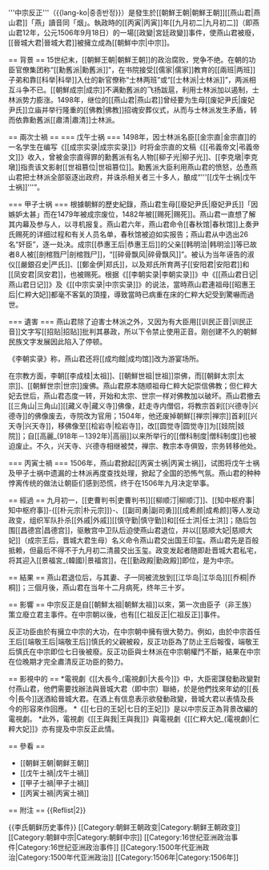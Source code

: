 '''中宗反正'''（{{lang-ko|중종반정}}）是發生於[[朝鮮王朝|朝鮮王朝]][[燕山君|燕山君]]<ref>「燕」讀音同「烟」。</ref>執政時的[[丙寅|丙寅]]年[[九月初二|九月初二]]（即燕山君12年，公元1506年9月18日）的一場[[政變|宮廷政變]]事件，使燕山君被廢，[[晉城大君|晉城大君]]被擁立成為[[朝鮮中宗|中宗]]。

== 背景 ==
15世纪末，[[朝鮮王朝|朝鮮王朝]]的政治腐败，党争不绝。在朝的功臣官僚集团称“[[勳舊派|勳舊派]]”，在书院接受[[儒家|儒家]]教育的[[兩班|两班]]子弟和靠[[科举|科举]]入仕的新官僚称“士林两班”或“[[士林派|士林派]]”，两派相互斗争不已。[[朝鮮成宗|成宗]]不满勳舊派的飞扬跋扈，利用士林派加以遏制，士林派势力膨涨。1498年，继位的[[燕山君|燕山君]]曾经要为生母[[废妃尹氏|废妃尹氏]]立庙并举行隆重的[[佛教|佛教]]招魂安葬仪式，从而与士林派发生矛盾，转而依靠勳舊派[[肅清|肅清]]士林派。

== 兩次士禍 ==
=== 戊午士祸 ===
1498年，因士林派名臣[[金宗直|金宗直]]的一名学生在编写《[[成宗实录|成宗实录]]》时将金宗直的文稿《[[弔義帝文|弔義帝文]]》收入，曾被金宗直得罪的勳舊派有名人物[[柳子光|柳子光]]、[[李克墩|李克墩]]指责该文影射[[世祖篡位|世祖篡位]]。勳舊派大臣利用燕山君的愤怒，怂恿燕山君把士林派全部驱逐出政府，并诛杀相关者三十多人，酿成“'''[[戊午士祸|戊午士祸]]'''”。

=== 甲子士祸 ===
根據朝鮮的歷史紀錄，燕山君生母[[廢妃尹氏|廢妃尹氏]]「因嫉妒太甚」而在1479年被成宗废位，1482年被[[赐死|赐死]]。燕山君一直想了解其内幕及参与人，以寻机报复。燕山君六年，燕山君命令[[春秋馆|春秋馆]]上奏尹氏赐死的详细过程和有关人员名单，春秋馆被迫如实报告；燕山君从中选出26名“奸臣”，逐一处决。成宗[[恭惠王后|恭惠王后]]的父亲[[韩明浍|韩明浍]]等已故者8人被[[剖棺戮尸|剖棺戮尸]]，“[[碎骨飘风|碎骨飘风]]”。被认为当年诬告的淑仪[[嚴銀召史|严氏]]、[[鄭金伊|郑氏]]，以及郑氏所育两子[[安阳君|安阳君]]和[[凤安君|凤安君]]，也被赐死。根据《[[李朝实录|李朝实录]]》中《[[燕山君日记|燕山君日记]]》及《[[中宗实录|中宗实录]]》的说法，當時燕山君連祖母[[昭惠王后|仁粹大妃]]都毫不客氣的頂撞，導致當時已病重在床的仁粹大妃受到驚嚇而過世。

=== 遺害 ===
燕山君除了迫害士林派之外，又因为有大臣用[[训民正音|训民正音]]文字写[[招贴|招贴]]批判其暴政，所以下令禁止使用正音。刚创建不久的朝鮮民族文字发展因此陷入了停顿。

《李朝实录》称，燕山君还将[[成均館|成均馆]]改为游宴场所。

在宗教方面，李朝[[李成桂|太祖]]、[[朝鮮世祖|世祖]]崇佛，而[[朝鲜太宗|太宗]]、[[朝鮮世宗|世宗]]废佛。燕山君原本随顺祖母仁粹大妃崇信佛教；但仁粹大妃去世后，燕山君态度一转，开始和太宗、世宗一样对佛教加以破坏。燕山君撤去[[三角山|三角山]][[藏义寺|藏义寺]]佛像，赶走寺内僧侣，将教宗首刹[[兴德寺|兴德寺]]的佛像废去，寺院改为官用；1504年，他还废掉朝鮮[[禅宗|禅宗]]首刹[[兴天寺|兴天寺]]，移佛像至[[桧岩寺|桧岩寺]]，改[[圆觉寺|圆觉寺]]为[[妓院|妓院]]；自[[高麗_(918年－1392年)|高丽]]以来所举行的[[僧科制度|僧科制度]]也被迫废止。不久，兴天寺、兴德寺相继被焚，禅宗、教宗本寺俱毁，宗务转移他处。

=== 丙寅士禍 ===
1506年，燕山君掀起[[丙寅士祸|丙寅士祸]]，试图将戊午士祸及甲子士祸中遗漏的士林派再度查找处理，掀起了全国的恐怖气氛。燕山君的种种悖离传统的做法让朝臣们感到恐慌，终于在1506年九月决定举事。

== 經過 ==
九月初一，[[吏曹判书|吏曹判书]][[柳顺汀|柳顺汀]]、[[知中枢府事|知中枢府事]]-{[[朴元宗|朴元宗]]}-、[[副司勇|副司勇]][[成希颜|成希颜]]等人发动政变，组织军队扑杀[[外戚|外戚]][[慎守勤|慎守勤]]和[[任士洪|任士洪]]；随后包围[[昌德宫|昌德宫]]，驱散宫中卫队后迫使燕山君退位，并以[[慈顺大妃|慈顺大妃]]（成宗王后，晋城大君生母）名义命令燕山君交出国王印玺。燕山君先是百般抵赖，但最后不得不于九月初二清晨交出玉玺。政变发起者随即赴晋城大君私宅，将其迎入[[景福宮_(韓國)|景福宫]]，在[[勤政殿|勤政殿]]即位，是为中宗。

== 結果 ==
燕山君退位后，与其妻、子一同被流放到[[江华岛|江华岛]][[乔桐|乔桐]]；三個月後，燕山君在当年十二月病死，终年三十岁。

== 影響 ==
中宗反正是自[[朝鮮太祖|朝鮮太祖]]以來，第一次由臣子（非王族）策立廢立君主事件。在中宗朝以後，也有[[仁祖反正|仁祖反正]]事件。

反正功臣由於有擁立中宗的大功，在中宗朝中擁有很大勢力。例如，由於中宗首任王后[[端敬王后|端敬王后]]慎氏的父親被殺，反正功臣為了防止王后報復，端敬王后慎氏在中宗即位七日後被廢。反正功臣與士林派在中宗朝權鬥不斷，結果在中宗在位晚期才完全肅清反正功臣的勢力。

== 影視中的 ==
*電視劇《[[大長今_(電視劇)|大長今]]》中，大臣密謀發動政變對付燕山君，他們需要找辦法與晉城大君（即中宗）聯絡，於是他們找來年幼的[[長今|長今]]送酒給晉城大君。在酒上有信息表示欲發動政變，晉城大君以表情及長今的形容來作回應。
*《[[七日的王妃|七日的王妃]]》是以中宗反正為背景改編的電視劇。
*此外，電視劇《[[王與我|王與我]]》與電視劇《[[仁粹大妃_(電視劇)|仁粹大妃]]》亦有提及中宗反正此情。

== 參看 ==
* [[朝鲜王朝|朝鲜王朝]]
* [[戊午士禍|戊午士禍]]
* [[甲子士禍|甲子士禍]]
* [[丙寅士禍|丙寅士禍]]

== 附注 ==
{{Reflist|2}}

{{李氏朝鲜历史事件}}
[[Category:朝鲜王朝政变|Category:朝鲜王朝政变]]
[[Category:朝鲜中宗|Category:朝鲜中宗]]
[[Category:16世纪亚洲政治事件|Category:16世纪亚洲政治事件]]
[[Category:1500年代亚洲政治|Category:1500年代亚洲政治]]
[[Category:1506年|Category:1506年]]